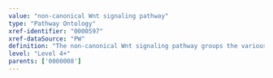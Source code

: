 ```yaml
---
value: "non-canonical Wnt signaling pathway"
type: "Pathway Ontology"
xref-identifier: "0000597"
xref-dataSource: "PW"
definition: "The non-canonical Wnt signaling pathway groups the various Wnt signaling routes that are beta-catenin independent."
level: "Level 4+"
parents: ['0000008']
---
```

